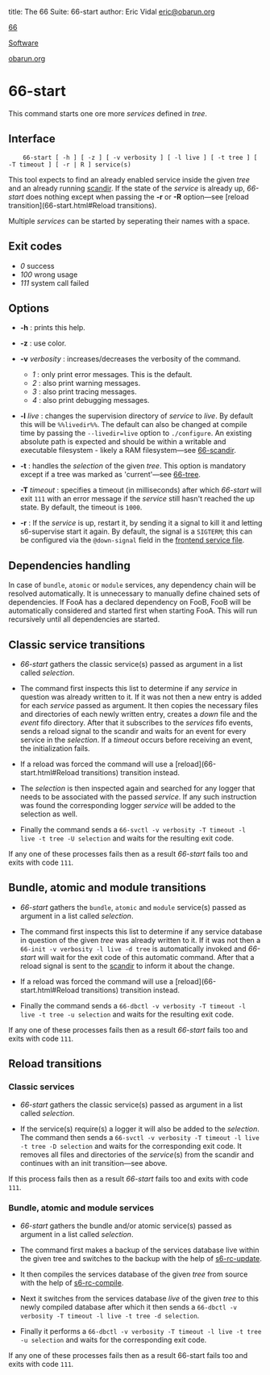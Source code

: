 title: The 66 Suite: 66-start
author: Eric Vidal <eric@obarun.org>

[66](index.html)

[Software](https://web.obarun.org/software)

[obarun.org](https://web.obarun.org)

# 66-start

This command starts one ore more *services* defined in *tree*.

## Interface

```
    66-start [ -h ] [ -z ] [ -v verbosity ] [ -l live ] [ -t tree ] [ -T timeout ] [ -r | R ] service(s)
```

This tool expects to find an already enabled service inside the given *tree* and an already running [scandir](66-scandir.html). If the state of the *service* is already up, *66-start* does nothing except when passing the **-r** or **-R** option—see [reload transition](66-start.html#Reload transitions).

Multiple *services* can be started by seperating their names with a space.

## Exit codes

- *0* success
- *100* wrong usage
- *111* system call failed

## Options

- **-h** : prints this help.

- **-z** : use color.

- **-v** *verbosity* : increases/decreases the verbosity of the command.
    * *1* : only print error messages. This is the default.
    * *2* : also print warning messages.
    * *3* : also print tracing messages.
    * *4* : also print debugging messages.

- **-l** *live* : changes the supervision directory of *service* to *live*. By default this will be `%%livedir%%`. The default can also be changed at compile time by passing the `--livedir=live` option to `./configure`. An existing absolute path is expected and should be within a writable and executable filesystem - likely a RAM filesystem—see [66-scandir](66-scandir.html).

- **-t** : handles the *selection* of the given *tree*. This option is mandatory except if a tree was marked as 'current'—see [66-tree](66-tree.html).

- **-T** *timeout* : specifies a timeout (in milliseconds) after which *66-start* will exit `111` with an error message if the *service* still hasn't reached the up state. By default, the timeout is `1000`.

- **-r** : If the *service* is up, restart it, by sending it a signal to kill it and letting s6-supervise start it again. By default, the signal is a `SIGTERM`; this can be configured via the `@down-signal` field in the [frontend service file](frontend.html).


## Dependencies handling

In case of `bundle`, `atomic` or `module` services, any dependency chain will be resolved automatically. It is unnecessary to manually define chained sets of dependencies. If FooA has a declared dependency on FooB, FooB will be automatically considered and started first when starting FooA. This will run recursively until all dependencies are started.

## Classic service transitions

- *66-start* gathers the classic service(s) passed as argument in a list called *selection*.

- The command first inspects this list to determine if any *service* in question was already written to it. If it was not then a new entry is added for each *service* passed as argument. It then copies the necessary files and directories of each newly written entry, creates a *down* file and the *event* fifo directory. After that it subscribes to the *services* fifo events, sends a reload signal to the scandir and waits for an event for every service in the *selection*. If a *timeout* occurs before receiving an event, the initialization fails.

- If a reload was forced the command will use a [reload](66-start.html#Reload transitions) transition instead.

- The *selection* is then inspected again and searched for any logger that needs to be associated with the passed *service*. If any such instruction was found the corresponding logger *service* will be added to the selection as well.

- Finally the command sends a `66-svctl -v verbosity -T timeout -l live -t tree -U selection` and waits for the resulting exit code.

If any one of these processes fails then as a result *66-start* fails too and exits with code `111`.

## Bundle, atomic and module transitions


- *66-start* gathers the `bundle`, `atomic` and `module` service(s) passed as argument in a list called *selection*.

- The command first inspects this list to determine if any service database in question of the given *tree* was already written to it. If it was not then a `66-init -v verbosity -l live -d tree` is automatically invoked and *66-start* will wait for the exit code of this automatic command. After that a reload signal is sent to the [scandir](66-scandir.html) to inform it about the change.

- If a reload was forced the command will use a [reload](66-start.html#Reload transitions) transition instead.

- Finally the command sends a `66-dbctl -v verbosity -T timeout -l live -t tree -u selection` and waits for the resulting exit code.

If any one of these processes fails then as a result *66-start* fails too and exits with code `111`.

## Reload transitions

### Classic services


- *66-start* gathers the classic service(s) passed as argument in a list called *selection*.

- If the service(s) require(s) a logger it will also be added to the *selection*. The command then sends a `66-svctl -v verbosity -T timeout -l live -t tree -D selection` and waits for the corresponding exit code. It removes all files and directories of the *service*(s) from the scandir and continues with an init transition—see above.

If this process fails then as a result *66-start* fails too and exits with code `111`.

### Bundle, atomic and module services

- *66-start* gathers the bundle and/or atomic service(s) passed as argument in a list called *selection*.

- The command first makes a backup of the services database live within the given tree and switches to the backup with the help of [s6-rc-update](https://skarnet.org/software/s6-rc/s6-rc-update.html).

- It then compiles the services database of the given *tree* from source with the help of [s6-rc-compile](https://skarnet.org/software/s6-rc/s6-rc-compile.html).

- Next it switches from the services database *live* of the given *tree* to this newly compiled database after which it then sends a `66-dbctl -v verbosity -T timeout -l live -t tree -d selection`.

- Finally it performs a `66-dbctl -v verbosity -T timeout -l live -t tree -u selection` and waits for the corresponding exit code.

If any one of these processes fails then as a result 66-start fails too and exits with code `111`.
